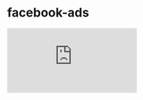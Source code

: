 # facebook-ads

![Scheme Architecture PDF](https://github.com/valeriogiocondi/facebook-ads/blob/master/_document/tesi_compressed.pdf)
